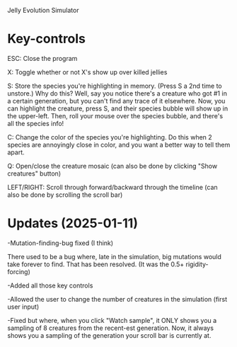 Jelly Evolution Simulator

# Key-controls

ESC: Close the program

X: Toggle whether or not X's show up over killed jellies

S: Store the species you're highlighting in memory. (Press S a 2nd time to unstore.) Why do this? Well, say you notice there's a creature who got #1 in a certain generation, but you can't find any trace of it elsewhere. Now, you can highlight the creature, press S, and their species bubble will show up in the upper-left. Then, roll your mouse 
over the species bubble, and there's all the species info!

C: Change the color of the species you're highlighting. Do this when 2 species are annoyingly close in color, and you want a better way to tell them apart.

Q: Open/close the creature mosaic (can also be done by clicking "Show creatures" button)

LEFT/RIGHT: Scroll through forward/backward through the timeline (can also be done by scrolling the scroll bar)

# Updates (2025-01-11)

-Mutation-finding-bug fixed (I think)

There used to be a bug where, late in the simulation, big mutations would take forever to find. That has been resolved. (It was the 0.5+ rigidity-forcing)

-Added all those key controls

-Allowed the user to change the number of creatures in the simulation (first user input)

-Fixed but where, when you click "Watch sample", it ONLY shows you a sampling of 8 creatures from the recent-est generation. Now, it always shows you a sampling of the generation your scroll bar is currently at.
